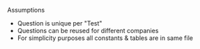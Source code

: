 Assumptions
- Question is unique per "Test"
- Questions can be reused for different companies
- For simplicity purposes all constants & tables are in same file
